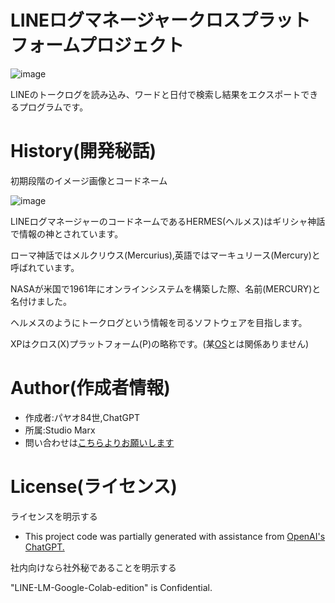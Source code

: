 # LINEログマネージャークロスプラットフォームプロジェクト

![image](https://github.com/X1288664/LINE_logmanager_Prototype-Cross_Pratform/blob/Source-Code/Logo-name.png)

LINEのトークログを読み込み、ワードと日付で検索し結果をエクスポートできるプログラムです。

# History(開発秘話)

初期段階のイメージ画像とコードネーム

![image](https://github.com/X1288664/LINE_logmanager_Prototype-Cross_Pratform/blob/Source-Code/Logo%26Codename.jpg)

LINEログマネージャーのコードネームであるHERMES(ヘルメス)はギリシャ神話で情報の神とされています。

 ローマ神話ではメルクリウス(Mercurius),英語ではマーキュリース(Mercury)と呼ばれています。

 NASAが米国で1961年にオンラインシステムを構築した際、名前(MERCURY)と名付けました。

ヘルメスのようにトークログという情報を司るソフトウェアを目指します。

XPはクロス(X)プラットフォーム(P)の略称です。(某[OS](https://ja.wikipedia.org/wiki/Microsoft_Windows_XP)とは関係ありません)

# Author(作成者情報)

* 作成者:パヤオ84世,ChatGPT
* 所属:Studio Marx
* 問い合わせは[こちらよりお願いします](https://forms.gle/VohmhtSFgMdEA77B6)

# License(ライセンス)
ライセンスを明示する

* This project code was partially generated with assistance from [OpenAI's ChatGPT.](https://chatgpt.com/)

社内向けなら社外秘であることを明示する

"LINE-LM-Google-Colab-edition" is Confidential.

